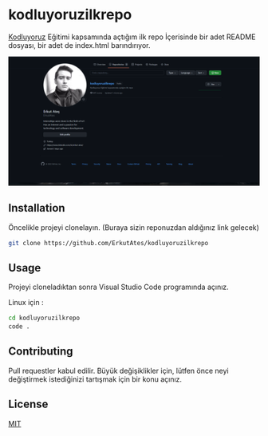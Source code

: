 # kodluyoruzilkrepo
[Kodluyoruz](https://www.kodluyoruz.org/) Eğitimi kapsamında açtığım ilk repo  İçerisinde bir adet README dosyası, bir adet de index.html barındırıyor.

![](https://github.com/ErkutAtes/kodluyoruzilkrepo/blob/main/resim.png)

## Installation
Öncelikle projeyi clonelayın. (Buraya sizin reponuzdan aldığınız link gelecek)

```sh
git clone https://github.com/ErkutAtes/kodluyoruzilkrepo
```

## Usage
Projeyi cloneladıktan sonra Visual Studio Code programında açınız.

Linux için : 

```sh
cd kodluyoruzilkrepo
code . 
```

## Contributing
Pull requestler kabul edilir. Büyük değişiklikler için, lütfen önce neyi değiştirmek istediğinizi tartışmak için bir konu açınız.

## License
[MIT](https://choosealicense.com/licenses/mit/)